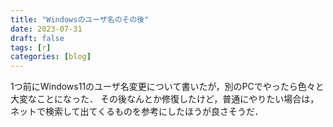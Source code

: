 ```yaml
---
title: "Windowsのユーザ名のその後"
date: 2023-07-31
draft: false
tags: [r]
categories: [blog]
---
```


1つ前にWindows11のユーザ名変更について書いたが，別のPCでやったら色々と大変なことになった．
その後なんとか修復したけど，普通にやりたい場合は，ネットで検索して出てくるものを参考にしたほうが良さそうだ．
